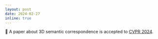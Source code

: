 ```yaml
---
layout: post
date: 2024-02-27
inline: true
---
```


:pencil: A paper about 3D semantic correspondence is accepted to [CVPR 2024](https://cvpr.thecvf.com/).
